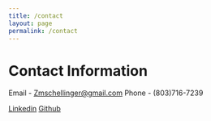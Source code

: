 ```yaml
---
title: /contact
layout: page
permalink: /contact
---
```



# Contact Information
Email - Zmschellinger@gmail.com
Phone - (803)716-7239

[Linkedin](https://www.linkedin.com/in/zach-schellinger)  [Github](https://github.com/Zmschellinger)



